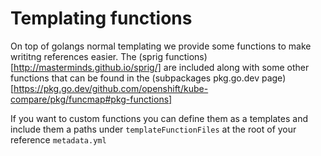 # Templating functions

On top of golangs normal templating we provide some functions to make writitng references easier.
The (sprig functions)[http://masterminds.github.io/sprig/] are included along with some other functions that can be found in the (subpackages pkg.go.dev page)[https://pkg.go.dev/github.com/openshift/kube-compare/pkg/funcmap#pkg-functions]

If you want to custom functions you can define them as a templates and include them a paths under `templateFunctionFiles` at the root of your reference `metadata.yml`